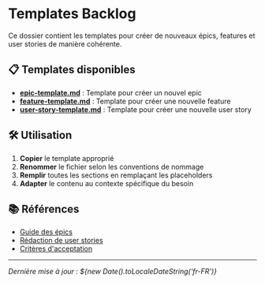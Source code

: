 ﻿# Templates Backlog

Ce dossier contient les templates pour créer de nouveaux épics, features et user stories de manière cohérente.

## 📋 Templates disponibles

- **[epic-template.md](epic-template.md)** : Template pour créer un nouvel epic
- **[feature-template.md](feature-template.md)** : Template pour créer une nouvelle feature  
- **[user-story-template.md](user-story-template.md)** : Template pour créer une nouvelle user story

## 🛠️ Utilisation

1. **Copier** le template approprié
2. **Renommer** le fichier selon les conventions de nommage
3. **Remplir** toutes les sections en remplaçant les placeholders
4. **Adapter** le contenu au contexte spécifique du besoin

## 📚 Références

- [Guide des épics](https://www.atlassian.com/agile/project-management/epics)
- [Rédaction de user stories](https://www.atlassian.com/agile/project-management/user-stories)
- [Critères d'acceptation](https://www.productplan.com/glossary/acceptance-criteria/)

---

*Dernière mise à jour : ${new Date().toLocaleDateString('fr-FR')}*
